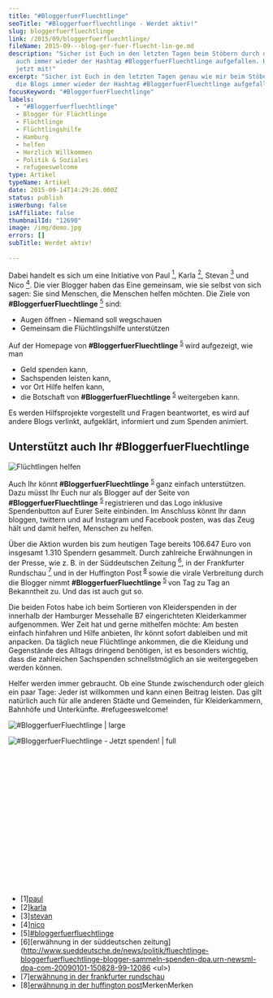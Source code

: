 ```yaml
---
title: "#Blog­ger­fuer­Fluecht­lin­ge"
seoTitle: "#Bloggerfuerfluechtlinge - Werdet aktiv!"
slug: bloggerfuerfluechtlinge
link: /2015/09/bloggerfuerfluechtlinge/
fileName: 2015-09---blog-ger-fuer-fluecht-lin-ge.md
description: "Sicher ist Euch in den letzten Tagen beim Stöbern durch die Blogs
  auch immer wieder der Hashtag #BloggerfuerFluechtlinge aufgefallen. Helft
  jetzt mit!"
excerpt: "Sicher ist Euch in den letzten Tagen genau wie mir beim Stöbern durch
  die Blogs immer wieder der Hashtag #BloggerfuerFluechtlinge aufgefallen."
focusKeyword: "#BloggerfuerFluechtlinge"
labels:
  - "#Bloggerfuerfluechtlinge"
  - Blogger für Flüchtlinge
  - Flüchtlinge
  - Flüchtlingshilfe
  - Hamburg
  - helfen
  - Herzlich Willkommen
  - Politik & Soziales
  - refugeeswelcome
type: Artikel
typeName: Artikel
date: 2015-09-14T14:29:26.000Z
status: publish
isWerbung: false
isAffiliate: false
thumbnailId: "12690"
image: /img/demo.jpg
errors: []
subTitle: Werdet aktiv!
  
---
```


Dabei handelt es sich um eine Initiative von Paul [<sup>1</sup>](#1), Karla
[<sup>2</sup>](#2), Stevan [<sup>3</sup>](#3) und Nico [<sup>4</sup>](#4). Die
vier Blogger haben das Eine gemeinsam, wie sie selbst von sich sagen: Sie sind
Menschen, die Menschen helfen möchten. Die Ziele von
**#BloggerfuerFluechtlinge** [<sup>5</sup>](#5) sind:

- Augen öffnen - Niemand soll wegschauen
- Gemeinsam die Flüchtlingshilfe unterstützen

Auf der Homepage von **#BloggerfuerFluechtlinge** <sup> [5](#5) </sup>wird
aufgezeigt, wie man

- Geld spenden kann,
- Sachspenden leisten kann,
- vor Ort Hilfe helfen kann,
- die Botschaft von **#BloggerfuerFluechtlinge** <sup> [5](#5) </sup>weitergeben
  kann.

Es werden Hilfsprojekte vorgestellt und Fragen beantwortet, es wird auf andere
Blogs verlinkt, aufgeklärt, informiert und zum Spenden animiert.

## Unterstützt auch Ihr #BloggerfuerFluechtlinge

![Flüchtlingen helfen](http://cardamonchai.com/wp-content/uploads/2015/09/20540844673_5164aac8fe_o1.jpg "Flüchtlingen helfen")

Auch Ihr könnt **#BloggerfuerFluechtlinge** <sup> [5](#5) </sup>ganz einfach
unterstützen. Dazu müsst Ihr Euch nur als Blogger auf der Seite von
**#BloggerfuerFluechtlinge** <sup> [5](#5) </sup> registrieren und das Logo
inklusive Spendenbutton auf Eurer Seite einbinden. Im Anschluss könnt Ihr dann
bloggen, twittern und auf Instagram und Facebook posten, was das Zeug hält und
damit helfen, Menschen zu helfen.

Über die Aktion wurden bis zum heutigen Tage bereits 106.647 Euro von insgesamt
1.310 Spendern gesammelt. Durch zahlreiche Erwähnungen in der Presse, wie z. B.
in der Süddeutschen Zeitung [<sup>6</sup>](#6), in der Frankfurter Rundschau
[<sup>7</sup>](#7) und in der Huffington Post<sup> [8](#8) </sup> sowie die
virale Verbreitung durch die Blogger nimmt **#BloggerfuerFluechtlinge** <sup>
[5](#5) </sup>von Tag zu Tag an Bekanntheit zu. Und das ist auch gut so.

Die beiden Fotos habe ich beim Sortieren von Kleiderspenden in der innerhalb der
Hamburger Messehalle B7 eingerichteten Kleiderkammer aufgenommen. Wer Zeit hat
und gerne mithelfen möchte: Am besten einfach hinfahren und Hilfe anbieten, Ihr
könnt sofort dableiben und mit anpacken. Da täglich neue Flüchtlinge ankommen,
die die Kleidung und Gegenstände des Alltags dringend benötigen, ist es
besonders wichtig, dass die zahlreichen Sachspenden schnellstmöglich an sie
weitergegeben werden können.

Helfer werden immer gebraucht. Ob eine Stunde zwischendurch oder gleich ein paar
Tage: Jeder ist willkommen und kann einen Beitrag leisten. Das gilt natürlich
auch für alle anderen Städte und Gemeinden, für Kleiderkammern, Bahnhöfe und
Unterkünfte. #refugeeswelcome!

![#BloggerfuerFluechtlinge | large](http://cardamonchai.com/wp-content/uploads/2015/09/11144488_10207688042865199_8063703920232044845_n-800x296.jpg "[ ](/wp-content/uploads/2015/09/11144488_10207688042865199_8063703920232044845_n-e1442239162466.jpg)  #BloggerfuerFluechtlinge")

![#BloggerfuerFluechtlinge - Jetzt spenden! | full](http://cardamonchai.com/wp-content/uploads/2015/09/Bildschirmfoto-2015-09-14-um-15.42.29.png "[ ](/wp-content/uploads/2015/09/Bildschirmfoto-2015-09-14-um-15.42.29.png)  #BloggerfuerFluechtlinge - Jetzt spenden!")

&nbsp;

&nbsp;

&nbsp;

&nbsp;

&nbsp;

&nbsp;

&nbsp;

&nbsp;

&nbsp;

- [1][paul](http://www.einfach-lecker-essen.com/blogger-fuer-fluechtlinge/)
- [2][karla](http://www.buchkolumne.de/)
- [3][stevan](http://nutriculinary.com/)
- [4][nico](http://lumma.de/)
- [5][#bloggerfuerfluechtlinge](http://www.blogger-fuer-fluechtlinge.de/)
- [6][erwähnung in der süddeutschen zeitung](http://www.sueddeutsche.de/news/politik/fluechtlinge-bloggerfuerfluechtlinge-blogger-sammeln-spenden-dpa.urn-newsml-dpa-com-20090101-150828-99-12086
  &lt;ul&gt;)
- [7][erwähnung in der frankfurter rundschau](http://www.fr-online.de/digital/blogger-fuer-fluechtlinge-blogger-sammeln-spenden-fuer-fluechtlinge,1472406,31586248.html)
- [8][erwähnung in der huffington post](http://www.huffingtonpost.de/paul-fritze/der-aufstand-der-anstandigen-im-netz-bloggerfuerfluechtlinge_b_8041836.html)MerkenMerken

  